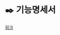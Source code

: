 # :black_nib: 기능명세서

[링크](https://docs.google.com/spreadsheets/d/1QLpkB2_jkLmos_p85rNk1ySYnbv55LZ4-QxLJyU4KVI/edit?usp=sharing)
